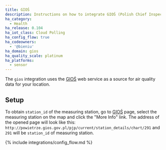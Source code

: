 ```yaml
---
title: GIOŚ
description: Instructions on how to integrate GIOŚ (Polish Chief Inspectorate Of Environmental Protection) air quality service into Home Assistant.
ha_category:
  - Health
ha_release: 0.104
ha_iot_class: Cloud Polling
ha_config_flow: true
ha_codeowners:
  - '@bieniu'
ha_domain: gios
ha_quality_scale: platinum
ha_platforms:
  - sensor
---
```


The `gios` integration uses the [GIOŚ](http://powietrze.gios.gov.pl/pjp/current) web service as a source for air quality data for your location.

## Setup

To obtain `station_id` of the measuring station, go to [GIOŚ](http://powietrze.gios.gov.pl/pjp/current) page, select the measuring station on the map and click the "More Info" link. The address of the opened page will look like this: `http://powietrze.gios.gov.pl/pjp/current/station_details/chart/291` and `291` will be `station_id` of measuring station.

{% include integrations/config_flow.md %}
